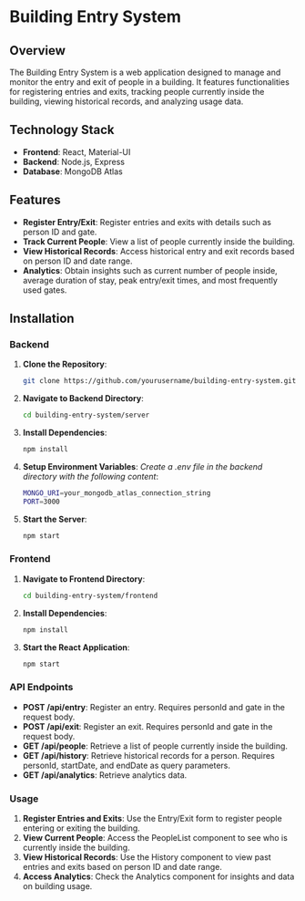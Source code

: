  # Building Entry System

## Overview

The Building Entry System is a web application designed to manage and monitor the entry and exit of people in a building. It features functionalities for registering entries and exits, tracking people currently inside the building, viewing historical records, and analyzing usage data.

## Technology Stack

- **Frontend**: React, Material-UI
- **Backend**: Node.js, Express
- **Database**: MongoDB Atlas

## Features

- **Register Entry/Exit**: Register entries and exits with details such as person ID and gate.
- **Track Current People**: View a list of people currently inside the building.
- **View Historical Records**: Access historical entry and exit records based on person ID and date range.
- **Analytics**: Obtain insights such as current number of people inside, average duration of stay, peak entry/exit times, and most frequently used gates.

## Installation

### Backend

1. **Clone the Repository**:
   ```bash
   git clone https://github.com/yourusername/building-entry-system.git
2. **Navigate to Backend Directory**:
   ```bash
   cd building-entry-system/server
3. **Install Dependencies**:
   ```bash
   npm install
4. **Setup Environment Variables**:
   *Create a .env file in the backend directory with the following content*:
   ```bash
   MONGO_URI=your_mongodb_atlas_connection_string
   PORT=3000
5. **Start the Server**:
   ```bash
   npm start
### Frontend
1. **Navigate to Frontend Directory**:
    ```bash
    cd building-entry-system/frontend
2. **Install Dependencies**:
    ```bash
    npm install
3. **Start the React Application**:
   ```bash
   npm start

### API Endpoints
- **POST /api/entry**: Register an entry. Requires personId and gate in the request body.
- **POST /api/exit**: Register an exit. Requires personId and gate in the request body.
- **GET /api/people**: Retrieve a list of people currently inside the building.
- **GET /api/history**: Retrieve historical records for a person. Requires personId, startDate, and endDate as query parameters.
- **GET /api/analytics**: Retrieve analytics data.

### Usage
1. **Register Entries and Exits**:
    Use the Entry/Exit form to register people entering or exiting the building.
2. **View Current People**:
    Access the PeopleList component to see who is currently inside the building.
3. **View Historical Records**:
    Use the History component to view past entries and exits based on person ID and date range.
4. **Access Analytics**:
    Check the Analytics component for insights and data on building usage.

